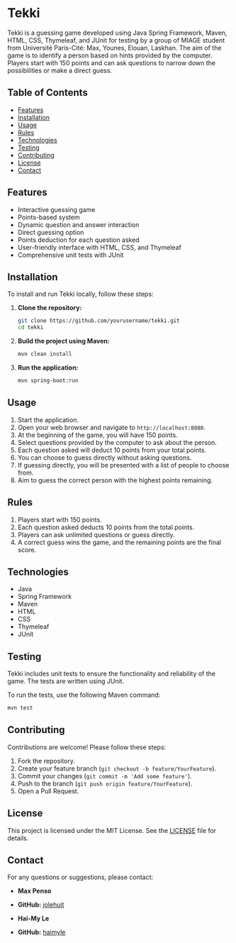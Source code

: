 # Tekki

Tekki is a guessing game developed using Java Spring Framework, Maven, HTML, CSS, Thymeleaf, and JUnit for testing by a group of MIAGE student from Université Paris-Cité: Max, Younes, Elouan, Laskhan. The aim of the game is to identify a person based on hints provided by the computer. Players start with 150 points and can ask questions to narrow down the possibilities or make a direct guess.

## Table of Contents

- [Features](#features)
- [Installation](#installation)
- [Usage](#usage)
- [Rules](#rules)
- [Technologies](#technologies)
- [Testing](#testing)
- [Contributing](#contributing)
- [License](#license)
- [Contact](#contact)

## Features

- Interactive guessing game
- Points-based system
- Dynamic question and answer interaction
- Direct guessing option
- Points deduction for each question asked
- User-friendly interface with HTML, CSS, and Thymeleaf
- Comprehensive unit tests with JUnit

## Installation

To install and run Tekki locally, follow these steps:

1. **Clone the repository:**
    ```sh
    git clone https://github.com/yourusername/tekki.git
    cd tekki
    ```

2. **Build the project using Maven:**
    ```sh
    mvn clean install
    ```

3. **Run the application:**
    ```sh
    mvn spring-boot:run
    ```

## Usage

1. Start the application.
2. Open your web browser and navigate to `http://localhost:8080`.
3. At the beginning of the game, you will have 150 points.
4. Select questions provided by the computer to ask about the person.
5. Each question asked will deduct 10 points from your total points.
6. You can choose to guess directly without asking questions.
7. If guessing directly, you will be presented with a list of people to choose from.
8. Aim to guess the correct person with the highest points remaining.

## Rules

1. Players start with 150 points.
2. Each question asked deducts 10 points from the total points.
3. Players can ask unlimited questions or guess directly.
4. A correct guess wins the game, and the remaining points are the final score.

## Technologies

- Java
- Spring Framework
- Maven
- HTML
- CSS
- Thymeleaf
- JUnit

## Testing

Tekki includes unit tests to ensure the functionality and reliability of the game. The tests are written using JUnit.

To run the tests, use the following Maven command:
```sh
mvn test
```

## Contributing

Contributions are welcome! Please follow these steps:

1. Fork the repository.
2. Create your feature branch (`git checkout -b feature/YourFeature`).
3. Commit your changes (`git commit -m 'Add some feature'`).
4. Push to the branch (`git push origin feature/YourFeature`).
5. Open a Pull Request.

## License

This project is licensed under the MIT License. See the [LICENSE](LICENSE) file for details.

## Contact

For any questions or suggestions, please contact:

- **Max Penso**
- **GitHub:** [jolehuit](https://github.com/jolehuit)

- **Hai-My Le**
- **GitHub:** [haimyle](https://github.com/haimyle)
